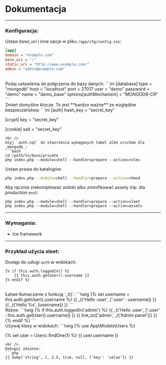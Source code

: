 # Dokumentacja
***

### Konfiguracja:
Ustaw *base_uri* i inne opcje w pliku `/app/cfg/config.ini`:

```ini
[app]
domain = "example.com"
base_uri = "/"
static_uri = "http://www.example.com/"
admin = "admin@example.com"
```
<br />
Podaj ustawienia do połączenia do bazy danych:
```ini
[database]
type     = "mongodb"
host     = "localhost"
port     = 27017
user     = "demo"
password = "demo"
name     = "demo_base"
options[authMechanism] = "MONGODB-CR"
```
<br />
Zmień domyślne klucze. To jest **bardzo ważne** ze względów bezpieczeństwa:
```ini
[auth]
hash_key = "secret_key"

[crypt]
key = "secret_key"

[cookie]
salt = "secret_key"
```
<br />
Użyj `auth.sql` do stworzenia wymaganych tabel albo uruchom dla _mongodb_:
```bash
cd /path/to/base/private
php index.php --module=shell --handler=prepare --action=roles
```

Ustaw prawa do katalogów:
```bash
php index.php --module=shell --handler=prepare --action=chmod
```

Aby ręcznie zrekompilować widoki albo zminifikować assety (np. dla _production_ `env`):
```
php index.php --module=shell --handler=prepare --action=sleet
php index.php --module=shell --handler=prepare --action=assets
```
***

### Wymagania:
* Ice framework

***
### Przykład użycia sleet:
Dostęp do usługi `auth` w widokach:
```twig
{% if this.auth.loggedIn() %}
    {{ this.auth.getUser().username }}
{% endif %}
```
<br />
Łatwe tłumaczenie z funkcją `_t()`:
```twig
{% set username = this.auth.getUser().username %}
{{ _t('Hello :user', [':user' : username]) }}
{{ _t('Hello %s', [username]) }}
```
<br />
Różne:
```twig
{% if this.auth.loggedIn('admin') %}
    {{ _t('Hello :user', [':user' : this.auth.getUser().username]) }}
    {{ link_to(['admin', _t('Admin panel')]) }}
{% endif %}
```
<br />
Używaj klasy w widokach:
```twig
{% use App\Models\Users %}

{% set user = Users::findOne(1) %}
{{ user.username }}
```
<br />
Debuguj zmienne:
```php
{{ dump('string', 1, 2.5, true, null, ['key': 'value']) }}
```